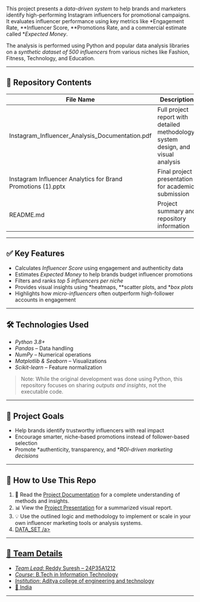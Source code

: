 This project presents a *data-driven system* to help brands and marketers identify high-performing Instagram influencers for promotional campaigns. It evaluates influencer performance using key metrics like *Engagement Rate, **Influencer Score, **Promotions Rate, and a commercial estimate called **Expected Money*.

The analysis is performed using Python and popular data analysis libraries on a *synthetic dataset of 500 influencers* from various niches like Fashion, Fitness, Technology, and Education.

---

## 📁 Repository Contents

| File Name | Description |
|-----------|-------------|
| Instagram_Influencer_Analysis_Documentation.pdf | Full project report with detailed methodology, system design, and visual analysis |
| Instagram Influencer Analytics for Brand Promotions (1).pptx | Final project presentation for academic submission |
| README.md | Project summary and repository information |

---

## ✅ Key Features

- Calculates *Influencer Score* using engagement and authenticity data
- Estimates *Expected Money* to help brands budget influencer promotions
- Filters and ranks *top 5 influencers per niche*
- Provides visual insights using *heatmaps, **scatter plots, and **box plots*
- Highlights how *micro-influencers* often outperform high-follower accounts in engagement

---

## 🛠 Technologies Used

- *Python 3.8+*
- *Pandas* – Data handling
- *NumPy* – Numerical operations
- *Matplotlib & Seaborn* – Visualizations
- *Scikit-learn* – Feature normalization

> Note: While the original development was done using Python, this repository focuses on sharing *outputs and insights*, not the executable code.

---
## 🎯 Project Goals

- Help brands identify trustworthy influencers with real impact
- Encourage smarter, niche-based promotions instead of follower-based selection
- Promote *authenticity, transparency, and **ROI-driven marketing decisions*

---

## 🧾 How to Use This Repo

1. 📄 Read the [Project Documentation](./Instagram_Influencer_Analysis_Documentation.pdf) for a complete understanding of methods and insights.
2. 📊 View the [Project Presentation](./Instagram%20Influencer%20Analytics%20for%20Brand%20Promotions%20(1).pptx) for a summarized visual report.
3. 💡 Use the outlined logic and methodology to implement or scale in your own influencer marketing tools or analysis systems.
4. <a href="https://github.com/sureshmadmax/Influencer-Analytics-for-Brand-Promotions/blob/main/Insta_Influencer_Data_set.csv">DATA_SET /a>
---

## 👥 Team Details

- *Team Lead*: Reddy Suresh – 24P35A1212
- *Course*: B.Tech in Information Technology
- *Institution*: Aditya college of engineering and technology 
- 📍 India

---

